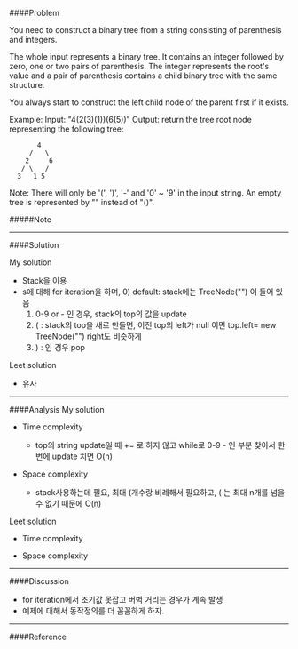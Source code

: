 ####Problem

You need to construct a binary tree from a string consisting of parenthesis and integers.

The whole input represents a binary tree. It contains an integer followed by zero, one or two pairs of parenthesis. The integer represents the root's value and a pair of parenthesis contains a child binary tree with the same structure.

You always start to construct the left child node of the parent first if it exists.

Example:
Input: "4(2(3)(1))(6(5))"
Output: return the tree root node representing the following tree:

           4
         /   \
        2     6
       / \   / 
      3   1 5   
  

Note:
There will only be '(', ')', '-' and '0' ~ '9' in the input string.
An empty tree is represented by "" instead of "()".


#####Note

- - -
####Solution
  
My solution

- Stack을 이용
- s에 대해 for iteration을 하며, 
    0) default: stack에는 TreeNode("") 이 들어 있음
    1) 0-9 or - 인 경우, stack의 top의 값을 update
    2) ( : stack의 top을 새로 만들면, 이전 top의 left가 null 이면 top.left= new TreeNode("") right도 비슷하게
    3) ) : 인 경우 pop

Leet solution

-  유사



- - - 
####Analysis
My solution

- Time complexity
    - top의 string update일 때 += 로 하지 않고 while로 0-9 - 인 부분 찾아서 한번에 update 치면 O(n)

- Space complexity
    - stack사용하는데 필요, 최대 (개수랑 비례해서 필요하고, ( 는 최대 n개를 넘을 수 없기 때문에 O(n) 

Leet solution

- Time complexity

- Space complexity


- - -
####Discussion

- for iteration에서 초기값 못잡고 버벅 거리는 경우가 계속 발생
- 예제에 대해서 동작정의를 더 꼼꼼하게 하자. 
- - -
####Reference